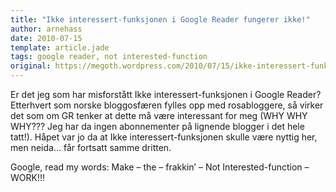 ```yaml
---
title: "Ikke interessert-funksjonen i Google Reader fungerer ikke!"
author: arnehass
date: 2010-07-15
template: article.jade
tags: google reader, not interested-function
original: https://megoth.wordpress.com/2010/07/15/ikke-interessert-funksjonen-i-google-reader-fungerer-ikke/
---
```


<p>Er det jeg som har misforstått Ikke interessert-funksjonen i Google Reader? Etterhvert som norske bloggosfæren fylles opp med rosabloggere, så virker det som om GR tenker at dette må være interessant for meg (WHY WHY WHY??? Jeg har da ingen abonnementer på lignende blogger i det hele tatt!). Håpet var jo da at Ikke interessert-funksjonen skulle være nyttig her, men neida… får fortsatt samme dritten.</p>
<p>Google, read my words: Make – the – frakkin’ – Not Interested-function – WORK!!!</p>
